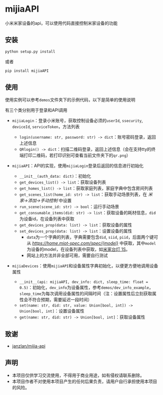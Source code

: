 # mijiaAPI
小米米家设备的api，可以使用代码直接控制米家设备的功能

## 安装
```bash
python setup.py install
```
或者
```bash
pip install mijiaAPI
```

## 使用
使用实例可以参考`demos`文件夹下的示例代码，以下是简单的使用说明

有三个类分别用于登录和API调用

* `mijiaLogin`：登录小米账号，获取控制设备必须的`userId`, `ssecurity`, `deviceId`, `serviceToken`，方法列表
  * `login(username: str, password: str) -> dict`：账号密码登录，返回上述信息
  * `QRlogin() -> dict`：扫描二维码登录，返回上述信息（会在支持tty的终端打印二维码，若打印识别可查看当前文件夹下的`qr.png`）

* `mijiaAPI`：API的实现，使用`mijiaLogin`登录后返回的信息进行初始化
  * `__init__(auth_data: dict)`：初始化
  * `get_devices_list() -> list`：获取设备列表
  * `get_homes_list() -> list`：获取家庭列表，家庭字典中包含房间列表
  * `get_scenes_list(home_id: str) -> list`：获取手动场景列表，在 *米家->添加->手动控制* 中设置
  * `run_scene(scene_id: str) -> bool`：运行手动场景
  * `get_consumable_items(did: str) -> list`：获取设备的耗材信息，`did`为设备id，在设备列表中获取
  * `get_devices_prop(data: list) -> list`：获取设备的属性
  * `set_devices_prop(data: list) -> list`：设置设备的属性
    * `data`为一个字典的列表，字典需要包含`did`, `siid`, `piid`，后面两个键可从 *https://home.miot-spec.com/spec/{model}* 中获取，其中`model`为设备的model，在设备列表中获取，如[米家台灯 1S](https://home.miot-spec.com/spec/yeelink.light.lamp4)。
    * 网站上的方法并非全部可用，需要自行测试


* `mijiaDevices`：使用`mijiaAPI`和设备属性字典初始化，以便更方便地调用设备属性
  * `__init__(api: mijiaAPI, dev_info: dict, sleep_time: float = 0.5)`：初始化，`dev_info`为设备属性，参考`demos/dev_info_example`，`sleep_time`为每次调用设备属性的间隔时间（注：设置属性后立刻获取属性会不符合预期，需要延迟一段时间）
  * `set(name: str, did: str, value: Union[bool, int]) -> Union[bool, int]`：设置设备属性
  * `get(name: str, did: str) -> Union[bool, int]`：获取设备属性

## 致谢
* [janzlan/mijia-api](https://gitee.com/janzlan/mijia-api/tree/master)

## 声明
* 本项目仅供学习交流使用，不得用于商业用途，如有侵权请联系删除。
* 本项目作者不对使用本项目产生的任何后果负责，请用户自行承担使用本项目的风险。
